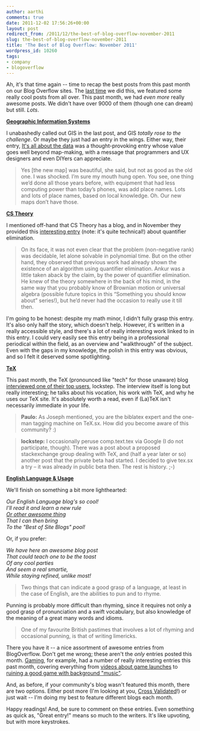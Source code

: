 ```yaml
---
author: aarthi
comments: true
date: 2011-12-02 17:56:26+00:00
layout: post
redirect_from: /2011/12/the-best-of-blog-overflow-november-2011
slug: the-best-of-blog-overflow-november-2011
title: 'The Best of Blog Overflow: November 2011'
wordpress_id: 10260
tags:
- company
- blogoverflow
---
```


Ah, it's that time again -- time to recap the best posts from this past month on our Blog Overflow sites. The [last time](http://blog.stackoverflow.com/2011/11/the-best-of-blog-overflow-october-2011/) we did this, we featured some really cool posts from all over. This past month, we had _even more_ really awesome posts. We didn't have over 9000 of them (though one can dream) but still. _Lots_.

**[Geographic Information Systems](http://gis.blogoverflow.com/)**

I unabashedly called out GIS in the last post, and GIS _totally rose to the challenge_. Or maybe they just had an entry in the wings. Either way, their entry, [It's all about the data](http://gis.blogoverflow.com/2011/11/its-about-the-data/) was a thought-provoking entry whose value goes well beyond map-making, with a message that programmers and UX designers and even DIYers can appreciate.


<blockquote>Yes [the new map] was beautiful, she said, but not as good as the old one. I was shocked. I’m sure my mouth hung open. You see, one thing we’d done all those years before, with equipment that had less computing power than today’s phones, was add place names. Lots and lots of place names, based on local knowledge. Oh. Our new maps don’t have those.</blockquote>


**[CS Theory](http://cstheory.blogoverflow.com/)**

I mentioned off-hand that CS Theory has a blog, and in November they provided this [interesting entry](http://cstheory.blogoverflow.com/2011/11/something-you-should-know-about-quantifier-elimination-part-i/) (note: it's quite technical!) about quantifier elimination.


<blockquote>On its face, it was not even clear that the problem (non-negative rank) was decidable, let alone solvable in polynomial time. But on the other hand, they observed that previous work had already shown the existence of an algorithm using quantifier elimination. Ankur was a little taken aback by the claim, by the power of quantifier elimination. He knew of the theory somewhere in the back of his mind, in the same way that you probably know of Brownian motion or universal algebra (possible future topics in this “Something you should know about” series!), but he’d never had the occasion to really use it till then.</blockquote>


I'm going to be honest: despite my math minor, I didn't fully grasp this entry. It's also only half the story, which doesn't help. However, it's written in a really accessible style, and there's a lot of really interesting work linked to in this entry. I could very easily see this entry being in a professional periodical within the field, as an overview and "walkthrough" of the subject. Even with the gaps in my knowledge, the polish in this entry was obvious, and so I felt it deserved some spotlighting.

**[TeX](http://tex.blogoverflow.com/)**

This past month, the TeX (pronounced like "tech" for those unaware) blog [interviewed one of their top users](http://tex.blogoverflow.com/2011/11/textalk-an-interview-with-lockstep/), lockstep. The interview itself is long but really interesting; he talks about his vocation, his work with TeX, and why he uses our TeX site. It's absolutely worth a read, even if (La)TeX isn't necessarily immediate in your life.


>**Paulo:** As Joseph mentioned, you are the biblatex expert and the one-man tagging machine on TeX.sx. How did you become aware of this community? :)

> **lockstep:** I occasionally peruse comp.text.tex via Google (I do not participate, though). There was a post about a proposed stackexchange group dealing with TeX, and (half a year later or so) another post that the private beta had started. I decided to give tex.sx a try – it was already in public beta then. The rest is history. ;-)


**[English Language & Usage](http://english.blogoverflow.com/)**

We'll finish on something a bit more lighthearted:

_Our English Language blog's so cool!<br/>
I'll read it and learn a new rule<br/>
[Or other awesome thing](http://english.blogoverflow.com/2011/11/the-basics-of-limerick-composition/)<br/>
That I can then bring<br/>
To the "Best of Site Blogs" pool!_

Or, if you prefer:

_We have here an awesome blog post<br/>
That could teach one to be the toast<br/>
Of any cool parties<br/>
And seem a real smartie,<br/>
While staying refined, unlike most!_


> Two things that can indicate a good grasp of a language, at least in the case of English, are the abilities to pun and to rhyme.

>
Punning is probably more difficult than rhyming, since it requires not only a good grasp of pronunciation and a swift vocabulary, but also knowledge of the meaning of a great many words and idioms.

> One of my favourite British pastimes that involves a lot of rhyming and occasional punning, is that of writing limericks.


There you have it -- a nice assortment of awesome entries from BlogOverflow. Don't get me wrong; these aren't the _only_ entries posted this month. [Gaming](http://blog.gaming.stackexchange.com/), for example, had a number of really interesting entries this past month, covering everything from [videos about game launches](http://blog.gaming.stackexchange.com/2011/11/its-skyrim-time/) to [ruining a good game with background "music"](http://blog.gaming.stackexchange.com/2011/11/scoregasm/).

And, as before, if your community's blog wasn't featured this month, there are two options. Either post more (I'm looking at you, [Cross Validated](http://stats.blogoverflow.com/)!) or just wait -- I'm doing my best to feature different blogs each month.

Happy readings! And, be sure to comment on these entries. Even something as quick as, "Great entry!" means so much to the writers. It's like upvoting, but with more keystrokes.

